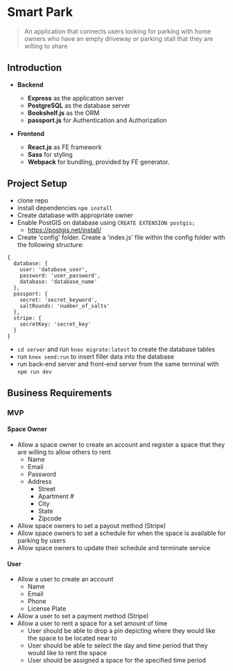 # Smart Park
> An application that connects users looking for parking with home owners who have an empty driveway or parking stall that they are willing to share

## Introduction
- __Backend__
    - **Express** as the application server
    - **PostgreSQL** as the database server
    - **Bookshelf.js** as the ORM
    - **passport.js** for Authentication and Authorization

- __Frontend__
	- **React.js** as FE framework
	- **Sass** for styling
	- **Webpack** for bundling, provided by FE generator.

## Project Setup
- clone repo
- install dependencies ```npm install```
- Create database with appropriate owner
- Enable PostGIS on database using ```CREATE EXTENSION postgis;```
  - https://postgis.net/install/
- Create 'config' folder. Create a 'index.js' file within the config folder with the following structure:
``` 
{
  database: {
    user: 'database_user',
    password: 'user_password',
    database: 'database_name'
  },
  passport: {
    secret: 'secret_keyword',
    saltRounds: 'number_of_salts'
  },
  stripe: {
    secretKey: 'secret_key'
  }
}
```
- ```cd server``` and run ```knex migrate:latest``` to create the database tables
- run ```knex seed:run``` to insert filler data into the database
- run back-end server and front-end server from the same terminal with ```npm run dev```

## Business Requirements

### MVP

#### Space Owner
- Allow a space owner to create an account and register a space that they are willing to allow others to rent
  - Name
  - Email
  - Password
  - Address
    - Street
    - Apartment #
    - City
    - State
    - Zipcode
- Allow space owners to set a payout method (Stripe)
- Allow space owners to set a schedule for when the space is available for parking by users
- Allow space owners to update their schedule and terminate service

#### User
- Allow a user to create an account
  - Name
  - Email
  - Phone
  - License Plate
- Allow a user to set a payment method (Stripe)
- Allow a user to rent a space for a set amount of time
  - User should be able to drop a pin depicting where they would like the space to be located near to
  - User should be able to select the day and time period that they would like to rent the space
  - User should be assigned a space for the specified time period